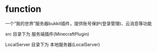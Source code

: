 # function
一个“我的世界”服务器bukkit插件，提供账号保护(登录管理)、云消息等功能

src 目录下为 服务端插件(MinecraftPlugin)

LocalServer 目录下为 本地服务器(LocalServer)
